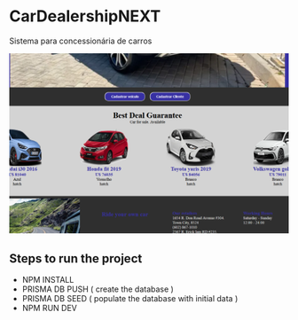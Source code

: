 # CarDealershipNEXT
Sistema para concessionária de carros

![screenshot](public/img/screenshot.png)

## Steps to run the project
- NPM INSTALL
- PRISMA DB PUSH  ( create the database )
- PRISMA DB SEED  ( populate the database with initial data )
- NPM RUN DEV
